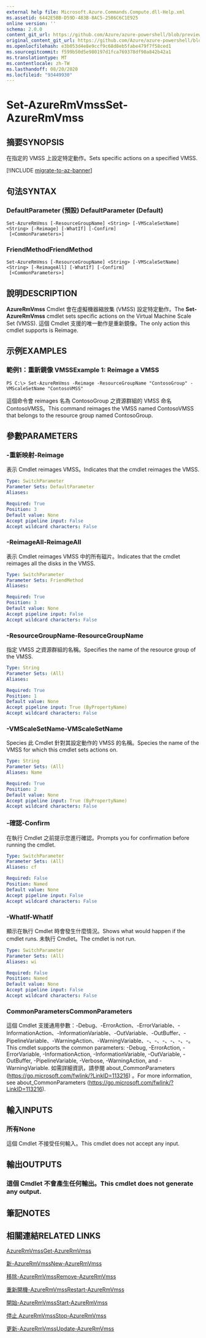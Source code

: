 ```yaml
---
external help file: Microsoft.Azure.Commands.Compute.dll-Help.xml
ms.assetid: 6442E5BB-D59D-483B-8AC5-2586C6C1E925
online version: ''
schema: 2.0.0
content_git_url: https://github.com/Azure/azure-powershell/blob/preview/src/ResourceManager/Compute/Stack/Commands.Compute/help/Set-AzureRmVmss.md
original_content_git_url: https://github.com/Azure/azure-powershell/blob/preview/src/ResourceManager/Compute/Stack/Commands.Compute/help/Set-AzureRmVmss.md
ms.openlocfilehash: e3b053d4e8e9ccf9c68d8eb5fabe479f7f58ced1
ms.sourcegitcommit: f599b50d5e980197d1fca769378df90a842b42a1
ms.translationtype: MT
ms.contentlocale: zh-TW
ms.lasthandoff: 08/20/2020
ms.locfileid: "93449930"
---
```

# <span data-ttu-id="a2e9e-101">Set-AzureRmVmss</span><span class="sxs-lookup"><span data-stu-id="a2e9e-101">Set-AzureRmVmss</span></span>

## <span data-ttu-id="a2e9e-102">摘要</span><span class="sxs-lookup"><span data-stu-id="a2e9e-102">SYNOPSIS</span></span>
<span data-ttu-id="a2e9e-103">在指定的 VMSS 上設定特定動作。</span><span class="sxs-lookup"><span data-stu-id="a2e9e-103">Sets specific actions on a specified VMSS.</span></span>

[!INCLUDE [migrate-to-az-banner](../../includes/migrate-to-az-banner.md)]

## <span data-ttu-id="a2e9e-104">句法</span><span class="sxs-lookup"><span data-stu-id="a2e9e-104">SYNTAX</span></span>

### <span data-ttu-id="a2e9e-105">DefaultParameter (預設) </span><span class="sxs-lookup"><span data-stu-id="a2e9e-105">DefaultParameter (Default)</span></span>
```
Set-AzureRmVmss [-ResourceGroupName] <String> [-VMScaleSetName] <String> [-Reimage] [-WhatIf] [-Confirm]
 [<CommonParameters>]
```

### <span data-ttu-id="a2e9e-106">FriendMethod</span><span class="sxs-lookup"><span data-stu-id="a2e9e-106">FriendMethod</span></span>
```
Set-AzureRmVmss [-ResourceGroupName] <String> [-VMScaleSetName] <String> [-ReimageAll] [-WhatIf] [-Confirm]
 [<CommonParameters>]
```

## <span data-ttu-id="a2e9e-107">說明</span><span class="sxs-lookup"><span data-stu-id="a2e9e-107">DESCRIPTION</span></span>
<span data-ttu-id="a2e9e-108">**AzureRmVmss** Cmdlet 會在虛擬機器縮放集 (VMSS) 設定特定動作。</span><span class="sxs-lookup"><span data-stu-id="a2e9e-108">The **Set-AzureRmVmss** cmdlet sets specific actions on the Virtual Machine Scale Set (VMSS).</span></span>
<span data-ttu-id="a2e9e-109">這個 Cmdlet 支援的唯一動作是重新鏡像。</span><span class="sxs-lookup"><span data-stu-id="a2e9e-109">The only action this cmdlet supports is Reimage.</span></span>

## <span data-ttu-id="a2e9e-110">示例</span><span class="sxs-lookup"><span data-stu-id="a2e9e-110">EXAMPLES</span></span>

### <span data-ttu-id="a2e9e-111">範例1：重新鏡像 VMSS</span><span class="sxs-lookup"><span data-stu-id="a2e9e-111">Example 1: Reimage a VMSS</span></span>
```
PS C:\> Set-AzureRmVmss -Reimage -ResourceGroupName "ContosoGroup" -VMScaleSetName "ContosoVMSS"
```

<span data-ttu-id="a2e9e-112">這個命令會 reimages 名為 ContosoGroup 之資源群組的 VMSS 命名 ContosoVMSS。</span><span class="sxs-lookup"><span data-stu-id="a2e9e-112">This command reimages the VMSS named ContosoVMSS that belongs to the resource group named ContosoGroup.</span></span>

## <span data-ttu-id="a2e9e-113">參數</span><span class="sxs-lookup"><span data-stu-id="a2e9e-113">PARAMETERS</span></span>

### <span data-ttu-id="a2e9e-114">-重新映射</span><span class="sxs-lookup"><span data-stu-id="a2e9e-114">-Reimage</span></span>
<span data-ttu-id="a2e9e-115">表示 Cmdlet reimages VMSS。</span><span class="sxs-lookup"><span data-stu-id="a2e9e-115">Indicates that the cmdlet reimages the VMSS.</span></span>

```yaml
Type: SwitchParameter
Parameter Sets: DefaultParameter
Aliases: 

Required: True
Position: 3
Default value: None
Accept pipeline input: False
Accept wildcard characters: False
```

### <span data-ttu-id="a2e9e-116">-ReimageAll</span><span class="sxs-lookup"><span data-stu-id="a2e9e-116">-ReimageAll</span></span>
<span data-ttu-id="a2e9e-117">表示 Cmdlet reimages VMSS 中的所有磁片。</span><span class="sxs-lookup"><span data-stu-id="a2e9e-117">Indicates that the cmdlet reimages all the disks in the VMSS.</span></span>

```yaml
Type: SwitchParameter
Parameter Sets: FriendMethod
Aliases: 

Required: True
Position: 3
Default value: None
Accept pipeline input: False
Accept wildcard characters: False
```

### <span data-ttu-id="a2e9e-118">-ResourceGroupName</span><span class="sxs-lookup"><span data-stu-id="a2e9e-118">-ResourceGroupName</span></span>
<span data-ttu-id="a2e9e-119">指定 VMSS 之資源群組的名稱。</span><span class="sxs-lookup"><span data-stu-id="a2e9e-119">Specifies the name of the resource group of the VMSS.</span></span>

```yaml
Type: String
Parameter Sets: (All)
Aliases: 

Required: True
Position: 1
Default value: None
Accept pipeline input: True (ByPropertyName)
Accept wildcard characters: False
```

### <span data-ttu-id="a2e9e-120">-VMScaleSetName</span><span class="sxs-lookup"><span data-stu-id="a2e9e-120">-VMScaleSetName</span></span>
<span data-ttu-id="a2e9e-121">Species 此 Cmdlet 針對其設定動作的 VMSS 的名稱。</span><span class="sxs-lookup"><span data-stu-id="a2e9e-121">Species the name of the VMSS for which this cmdlet sets actions on.</span></span>

```yaml
Type: String
Parameter Sets: (All)
Aliases: Name

Required: True
Position: 2
Default value: None
Accept pipeline input: True (ByPropertyName)
Accept wildcard characters: False
```

### <span data-ttu-id="a2e9e-122">-確認</span><span class="sxs-lookup"><span data-stu-id="a2e9e-122">-Confirm</span></span>
<span data-ttu-id="a2e9e-123">在執行 Cmdlet 之前提示您進行確認。</span><span class="sxs-lookup"><span data-stu-id="a2e9e-123">Prompts you for confirmation before running the cmdlet.</span></span>

```yaml
Type: SwitchParameter
Parameter Sets: (All)
Aliases: cf

Required: False
Position: Named
Default value: None
Accept pipeline input: False
Accept wildcard characters: False
```

### <span data-ttu-id="a2e9e-124">-WhatIf</span><span class="sxs-lookup"><span data-stu-id="a2e9e-124">-WhatIf</span></span>
<span data-ttu-id="a2e9e-125">顯示在執行 Cmdlet 時會發生什麼情況。</span><span class="sxs-lookup"><span data-stu-id="a2e9e-125">Shows what would happen if the cmdlet runs.</span></span> <span data-ttu-id="a2e9e-126">未執行 Cmdlet。</span><span class="sxs-lookup"><span data-stu-id="a2e9e-126">The cmdlet is not run.</span></span>

```yaml
Type: SwitchParameter
Parameter Sets: (All)
Aliases: wi

Required: False
Position: Named
Default value: None
Accept pipeline input: False
Accept wildcard characters: False
```

### <span data-ttu-id="a2e9e-127">CommonParameters</span><span class="sxs-lookup"><span data-stu-id="a2e9e-127">CommonParameters</span></span>
<span data-ttu-id="a2e9e-128">這個 Cmdlet 支援通用參數：-Debug、-ErrorAction、-ErrorVariable、-InformationAction、-InformationVariable、-OutVariable、-OutBuffer、-PipelineVariable、-WarningAction、-WarningVariable、-、-、-、-、-、-。</span><span class="sxs-lookup"><span data-stu-id="a2e9e-128">This cmdlet supports the common parameters: -Debug, -ErrorAction, -ErrorVariable, -InformationAction, -InformationVariable, -OutVariable, -OutBuffer, -PipelineVariable, -Verbose, -WarningAction, and -WarningVariable.</span></span> <span data-ttu-id="a2e9e-129">如需詳細資訊，請參閱 about_CommonParameters (https://go.microsoft.com/fwlink/?LinkID=113216) 。</span><span class="sxs-lookup"><span data-stu-id="a2e9e-129">For more information, see about_CommonParameters (https://go.microsoft.com/fwlink/?LinkID=113216).</span></span>

## <span data-ttu-id="a2e9e-130">輸入</span><span class="sxs-lookup"><span data-stu-id="a2e9e-130">INPUTS</span></span>

### <span data-ttu-id="a2e9e-131">所有</span><span class="sxs-lookup"><span data-stu-id="a2e9e-131">None</span></span>
<span data-ttu-id="a2e9e-132">這個 Cmdlet 不接受任何輸入。</span><span class="sxs-lookup"><span data-stu-id="a2e9e-132">This cmdlet does not accept any input.</span></span>

## <span data-ttu-id="a2e9e-133">輸出</span><span class="sxs-lookup"><span data-stu-id="a2e9e-133">OUTPUTS</span></span>

### <span data-ttu-id="a2e9e-134">這個 Cmdlet 不會產生任何輸出。</span><span class="sxs-lookup"><span data-stu-id="a2e9e-134">This cmdlet does not generate any output.</span></span>

## <span data-ttu-id="a2e9e-135">筆記</span><span class="sxs-lookup"><span data-stu-id="a2e9e-135">NOTES</span></span>

## <span data-ttu-id="a2e9e-136">相關連結</span><span class="sxs-lookup"><span data-stu-id="a2e9e-136">RELATED LINKS</span></span>

[<span data-ttu-id="a2e9e-137">AzureRmVmss</span><span class="sxs-lookup"><span data-stu-id="a2e9e-137">Get-AzureRmVmss</span></span>](./Get-AzureRmVmss.md)

[<span data-ttu-id="a2e9e-138">新-AzureRmVmss</span><span class="sxs-lookup"><span data-stu-id="a2e9e-138">New-AzureRmVmss</span></span>](./New-AzureRmVmss.md)

[<span data-ttu-id="a2e9e-139">移除-AzureRmVmss</span><span class="sxs-lookup"><span data-stu-id="a2e9e-139">Remove-AzureRmVmss</span></span>](./Remove-AzureRmVmss.md)

[<span data-ttu-id="a2e9e-140">重新開機-AzureRmVmss</span><span class="sxs-lookup"><span data-stu-id="a2e9e-140">Restart-AzureRmVmss</span></span>](./Restart-AzureRmVmss.md)

[<span data-ttu-id="a2e9e-141">開始-AzureRmVmss</span><span class="sxs-lookup"><span data-stu-id="a2e9e-141">Start-AzureRmVmss</span></span>](./Start-AzureRmVmss.md)

[<span data-ttu-id="a2e9e-142">停止 AzureRmVmss</span><span class="sxs-lookup"><span data-stu-id="a2e9e-142">Stop-AzureRmVmss</span></span>](./Stop-AzureRmVmss.md)

[<span data-ttu-id="a2e9e-143">更新-AzureRmVmss</span><span class="sxs-lookup"><span data-stu-id="a2e9e-143">Update-AzureRmVmss</span></span>](./Update-AzureRmVmss.md)


